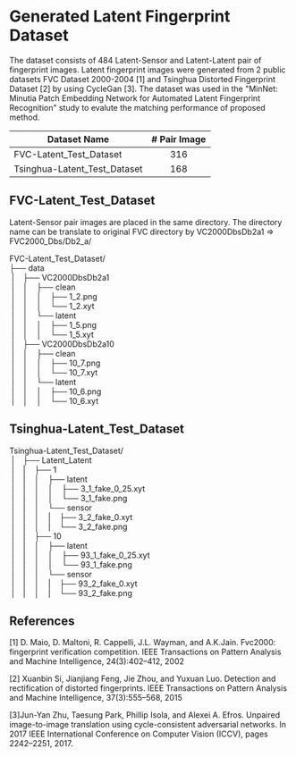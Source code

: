 # Generated Latent Fingerprint Dataset
The dataset consists of 484 Latent-Sensor and Latent-Latent pair of fingerprint images. Latent fingerprint images were generated from  2 public datasets FVC Dataset 2000-2004 [1] and Tsinghua Distorted Fingerprint Dataset [2] by using CycleGan [3]. The dataset was used in the "MinNet: Minutia Patch Embedding Network for Automated Latent Fingerprint Recognition" study to evalute the matching performance of proposed method.

| Dataset Name  | # Pair Image  |
| ------------- |:-------------:|
|FVC-Latent_Test_Dataset| 316 |
|Tsinghua-Latent_Test_Dataset| 168|

## FVC-Latent_Test_Dataset
Latent-Sensor pair images are placed in the same directory. The directory name can be translate to original FVC directory by VC2000DbsDb2a1 => FVC2000_Dbs/Db2_a/

FVC-Latent_Test_Dataset/ <br />
├── data <br />
&nbsp;|&nbsp;&nbsp;&nbsp;&nbsp;├── VC2000DbsDb2a1   <br />
&nbsp;|&nbsp;&nbsp;&nbsp;&nbsp;│&nbsp;&nbsp;&nbsp;&nbsp;├── clean    <br />
&nbsp;|&nbsp;&nbsp;&nbsp;&nbsp;│&nbsp;&nbsp;&nbsp;&nbsp;│&nbsp;&nbsp;&nbsp;&nbsp;├── 1_2.png   <br /> 
&nbsp;|&nbsp;&nbsp;&nbsp;&nbsp;│&nbsp;&nbsp;&nbsp;&nbsp;│&nbsp;&nbsp;&nbsp;&nbsp;└── 1_2.xyt    <br />
&nbsp;|&nbsp;&nbsp;&nbsp;&nbsp;│&nbsp;&nbsp;&nbsp;&nbsp;└── latent    <br />
&nbsp;|&nbsp;&nbsp;&nbsp;&nbsp;│&nbsp;&nbsp;&nbsp;&nbsp;│&nbsp;&nbsp;&nbsp;&nbsp;├── 1_5.png    <br />
&nbsp;|&nbsp;&nbsp;&nbsp;&nbsp;│&nbsp;&nbsp;&nbsp;&nbsp;│&nbsp;&nbsp;&nbsp;&nbsp;└── 1_5.xyt <br />
&nbsp;|&nbsp;&nbsp;&nbsp;&nbsp;├── VC2000DbsDb2a10 <br />
&nbsp;|&nbsp;&nbsp;&nbsp;&nbsp;│&nbsp;&nbsp;&nbsp;&nbsp;├── clean <br />
&nbsp;|&nbsp;&nbsp;&nbsp;&nbsp;│&nbsp;&nbsp;&nbsp;&nbsp;│&nbsp;&nbsp;&nbsp;&nbsp;├── 10_7.png <br />
&nbsp;|&nbsp;&nbsp;&nbsp;&nbsp;│&nbsp;&nbsp;&nbsp;&nbsp;│&nbsp;&nbsp;&nbsp;&nbsp;└── 10_7.xyt <br />
&nbsp;|&nbsp;&nbsp;&nbsp;&nbsp;│&nbsp;&nbsp;&nbsp;&nbsp;└── latent <br />
&nbsp;|&nbsp;&nbsp;&nbsp;&nbsp;│&nbsp;&nbsp;&nbsp;&nbsp;│&nbsp;&nbsp;&nbsp;&nbsp;├── 10_6.png <br />
&nbsp;|&nbsp;&nbsp;&nbsp;&nbsp;│&nbsp;&nbsp;&nbsp;&nbsp;│&nbsp;&nbsp;&nbsp;&nbsp;└── 10_6.xyt <br />

## Tsinghua-Latent_Test_Dataset

Tsinghua-Latent_Test_Dataset/ <br />
&nbsp;|&nbsp;&nbsp;&nbsp;&nbsp;├──  Latent_Latent <br />
&nbsp;|&nbsp;&nbsp;&nbsp;&nbsp;|&nbsp;&nbsp;&nbsp;&nbsp;├── 1 <br />
&nbsp;|&nbsp;&nbsp;&nbsp;&nbsp;|&nbsp;&nbsp;&nbsp;&nbsp;│&nbsp;&nbsp;&nbsp;&nbsp;├── latent <br />
&nbsp;|&nbsp;&nbsp;&nbsp;&nbsp;|&nbsp;&nbsp;&nbsp;&nbsp;│&nbsp;&nbsp;&nbsp;&nbsp;│&nbsp;&nbsp;&nbsp;&nbsp;├── 3_1_fake_0_25.xyt <br />
&nbsp;|&nbsp;&nbsp;&nbsp;&nbsp;|&nbsp;&nbsp;&nbsp;&nbsp;│&nbsp;&nbsp;&nbsp;&nbsp;│&nbsp;&nbsp;&nbsp;&nbsp;└── 3_1_fake.png <br />
&nbsp;|&nbsp;&nbsp;&nbsp;&nbsp;|&nbsp;&nbsp;&nbsp;&nbsp;│&nbsp;&nbsp;&nbsp;&nbsp;└── sensor <br />
&nbsp;|&nbsp;&nbsp;&nbsp;&nbsp;|&nbsp;&nbsp;&nbsp;&nbsp;│&nbsp;&nbsp;&nbsp;&nbsp;|&nbsp;&nbsp;&nbsp;&nbsp;├── 3_2_fake_0.xyt <br />
&nbsp;|&nbsp;&nbsp;&nbsp;&nbsp;|&nbsp;&nbsp;&nbsp;&nbsp;│&nbsp;&nbsp;&nbsp;&nbsp;|&nbsp;&nbsp;&nbsp;&nbsp;└── 3_2_fake.png <br />
&nbsp;|&nbsp;&nbsp;&nbsp;&nbsp;|&nbsp;&nbsp;&nbsp;&nbsp;├── 10 <br />
&nbsp;|&nbsp;&nbsp;&nbsp;&nbsp;|&nbsp;&nbsp;&nbsp;&nbsp;│&nbsp;&nbsp;&nbsp;&nbsp;├── latent <br />
&nbsp;|&nbsp;&nbsp;&nbsp;&nbsp;|&nbsp;&nbsp;&nbsp;&nbsp;│&nbsp;&nbsp;&nbsp;&nbsp;│&nbsp;&nbsp;&nbsp;&nbsp;├── 93_1_fake_0_25.xyt <br />
&nbsp;|&nbsp;&nbsp;&nbsp;&nbsp;|&nbsp;&nbsp;&nbsp;&nbsp;│&nbsp;&nbsp;&nbsp;&nbsp;│&nbsp;&nbsp;&nbsp;&nbsp;└── 93_1_fake.png <br />
&nbsp;|&nbsp;&nbsp;&nbsp;&nbsp;|&nbsp;&nbsp;&nbsp;&nbsp;│&nbsp;&nbsp;&nbsp;&nbsp;└── sensor <br />
&nbsp;|&nbsp;&nbsp;&nbsp;&nbsp;|&nbsp;&nbsp;&nbsp;&nbsp;│&nbsp;&nbsp;&nbsp;&nbsp;|&nbsp;&nbsp;&nbsp;&nbsp;├── 93_2_fake_0.xyt <br />
&nbsp;|&nbsp;&nbsp;&nbsp;&nbsp;|&nbsp;&nbsp;&nbsp;&nbsp;│&nbsp;&nbsp;&nbsp;&nbsp;|&nbsp;&nbsp;&nbsp;&nbsp;└── 93_2_fake.png <br />


## References
[1] D. Maio, D. Maltoni, R. Cappelli, J.L. Wayman, and A.K.Jain. Fvc2000: fingerprint verification competition. IEEE Transactions on Pattern Analysis and Machine Intelligence, 24(3):402–412, 2002


[2] Xuanbin Si, Jianjiang Feng, Jie Zhou, and Yuxuan Luo. Detection and rectification of distorted fingerprints. IEEE Transactions on Pattern Analysis and Machine Intelligence, 37(3):555–568, 2015

[3]Jun-Yan Zhu, Taesung Park, Phillip Isola, and Alexei A. Efros. Unpaired image-to-image translation using cycle-consistent adversarial networks. In 2017 IEEE International Conference on Computer Vision (ICCV), pages 2242–2251, 2017.
